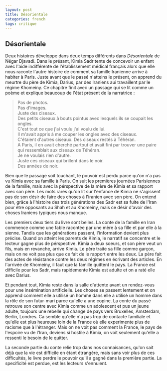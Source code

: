 ```yaml
---
layout: post
title: Désorientale
categories: french
tags: critique
---
```


## Désorientale


Deux histoires développe dans deux temps différents dans _Désorientale_ de 
Négar Djavadi. Dans le présant, Kimia Sadr tente de concevoir un enfant avec 
l'aide indifférente de l'établissement médical français alors que elle 
nous raconte l'autre histoire de comment sa famille Iranienne arrive à 
habiter à Paris. Juste avant que le passé n'atteins le présent, on apprend
du meurtre du père de Kimia, Darius, par des Iraniens aui travaillent par le régime
Khomeiny. Ce chapitre finit avec un passage qui se lit comme un poème et
explique beaucoup de l'état présent de la narratrice :

> Pas de photos.  
> Pas d'images.  
> Juste des ciseaux.  
> Des petits ciseaux à bouts pointus avec lesquels ils se coupait les ongles.  
> C'est tout ce que j'ai voulu j'ai voulu de lui.  
> Il m'avait appris à me couper les ongles avec des ciseaux.  
> C'étaient d'autres ciseaux. Des ciseaux restés à Téhéran.  
> A Paris, il en avait cherché partout et avait fini par trouver une paire
> qui ressemblait aux ciseaux de Téhéran.  
> Je ne voulais rien d'autre.  
> Juste ces ciseaux qui brillent dans le noir.  
> Des années de noir.

Bien que le passage soit touchant, le pouvoir est perdu parce qu'on n'a pas
vu Kimia avec sa famille à Paris. On suit les premières journées Parisiennes 
de la famille, mais avec la pérspective de la mère de Kimia et sa rapport 
avec son père. Les mots rares qu'on lit sur l'enfance de Kimia ne s'agissent 
pas de son désir de faire des choses à l'iranien avec son père. On entend
bien, grâce à l'histoire des trois générations des Sadr est sa fuite de 
l'Iran pour être opposants au Shah et au Khomeiny, mais ce désir d'avoir des
choses Iraniens typiques nous manque.

Les premiers deux tiers du livre sont belles. La conte de la famille en
Iran commence comme une fable racontée par une mère à sa fille et par
elle à la sienne. Tandis que les générations passent, l'information devient
plus précise. Quand on atteint les parents de Kimia, le narratif se
concentre et le lecteur gagne plus de pérspective. Kimia a deux soeurs, et
son père veut un fils, mais en revanche, arrive Kimia. Le père traite sa
fille comme garçon, mais on ne voit pas plus que ce fait de le rapport entre
les deux.  La père fait des actes de résistance contre les deux régimes en 
écrivant des articles. En l'arrivée de Khomeiny, il faut que la famille 
quittent le pays. La France est difficile pour les Sadr, mais rapidemente
Kimia est adulte et on a raté elle avec Darius.

Et pendant tout, Kimia reste dans la salle d'attente 
avant un rendez-vous pour une insémination artificielle. Les choses se 
passent lentement et on apprend comment elle a utilisé un homme dans
elle a utilisé un homme dans la rôle de son futur-mari parce qu'elle 
a une copine. La conte du passé retrouve son centre avec Kimia comme
un adolescent et pus un jeune adulte, toujours une rebelle qui change
de pays vers Bruxelles, Amsterdam, Berlin, Londres. Ca semble qu'elle
n'a pas trop de contacte familiale et qu'elle est plus heureuse
loin de la France où elle experimente plus de racisme que à l'étranger.
Mais on ne voit pas comment la France, le pays de l'espoire vu 
de l'Iran, deviens si hostile à Kimia, on voit seulement qu'elle a
ressenti le besoin de le quitter. 

La seconde partie du conte relie trop dans nos connaisances, qu'on sait
déjà que la vie est difficile en étant étrangère, mais sans voir plus
de ces difficultés, le livre perdre le pouvoir qu'il a gagné dans la
première partie. La specificité est perdue, est les lecteurs s'ennuient.




